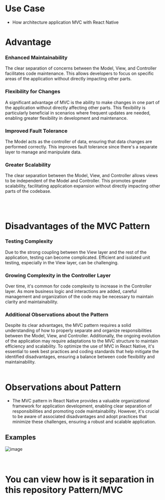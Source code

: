 # Use Case

- How architecture application MVC with React Native

# Advantage
### Enhanced Maintainability
 <p>The clear separation of concerns between the Model, View, and Controller facilitates code maintenance. This allows developers to focus on specific areas of the application without directly impacting other parts.</p> 

### Flexibility for Changes
<p> A significant advantage of MVC is the ability to make changes in one part of the application without directly affecting other parts. This flexibility is particularly beneficial in scenarios where frequent updates are needed, enabling greater flexibility in development and maintenance.</p>

### Improved Fault Tolerance
<p>The Model acts as the controller of data, ensuring that data changes are performed correctly. This improves fault tolerance since there's a separate layer to manage and manipulate data.</p>

### Greater Scalability
<p> The clear separation between the Model, View, and Controller allows views to be independent of the Model and Controller. This promotes greater scalability, facilitating application expansion without directly impacting other parts of the codebase.</p>
</br>
</br>

# Disadvantages of the MVC Pattern

### Testing Complexity
Due to the strong coupling between the View layer and the rest of the application, testing can become complicated. Efficient and isolated unit testing, especially in the View layer, can be challenging.

### Growing Complexity in the Controller Layer
Over time, it's common for code complexity to increase in the Controller layer. As more business logic and interactions are added, careful management and organization of the code may be necessary to maintain clarity and maintainability.

### Additional Observations about the Pattern
Despite its clear advantages, the MVC pattern requires a solid understanding of how to properly separate and organize responsibilities between the Model, View, and Controller. Additionally, the ongoing evolution of the application may require adaptations to the MVC structure to maintain efficiency and scalability.
To optimize the use of MVC in React Native, it's essential to seek best practices and coding standards that help mitigate the identified disadvantages, ensuring a balance between code flexibility and maintainability.
</br>
</br>
# Observations about Pattern

- The MVC pattern in React Native provides a valuable organizational framework for application development, enabling clear separation of responsibilities and promoting code maintainability. However, it's crucial to be aware of associated disadvantages and adopt practices that minimize these challenges, ensuring a robust and scalable application.


## Examples
![image](https://github.com/Gabriel-Jesusvix/architecture---useCase/assets/62946928/ea7e8942-a91c-4da5-8b88-d3b33a1452f0) 
<br />
<br />
<br />
<h1>You can view how is it separation in this repository <strong>Pattern/MVC</strong> </h1>

